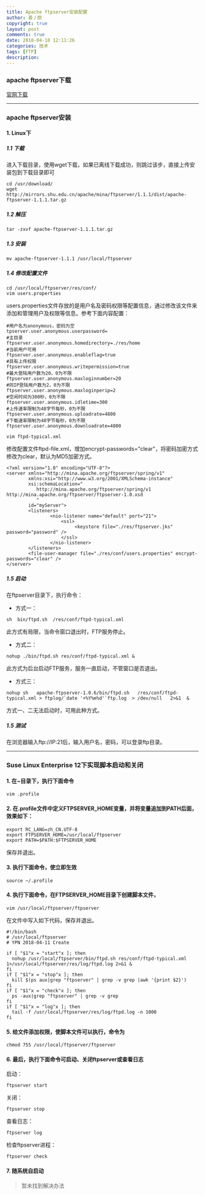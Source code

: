 ```yaml
---
title: Apache ftpserver安装配置
author: 昜丿捺
copyright: true
layout: post
comments: true
date: 2018-04-10 12:11:26
categories: 技术
tags: [FTP]
description:
---
```

### apache ftpserver下载
[官网下载](http://mina.apache.org/ftpserver-project/downloads.html)

<!-- more -->

---

### apache ftpserver安装
#### 1. Linux下
##### 1.1 下载
进入下载目录，使用wget下载，如果已离线下载成功，则跳过该步，直接上传安装包到下载目录即可
```
cd /usr/download/
wget http://mirrors.shu.edu.cn/apache/mina/ftpserver/1.1.1/dist/apache-ftpserver-1.1.1.tar.gz
```

##### 1.2 解压
```
tar -zxvf apache-ftpserver-1.1.1.tar.gz
```

##### 1.3 安装
```
mv apache-ftpserver-1.1.1 /usr/local/ftpserver
```

##### 1.4 修改配置文件
```
cd /usr/local/ftpserver/res/conf/
vim users.properties
```
users.properties文件存放的是用户名及密码权限等配置信息，通过修改该文件来添加和管理用户及权限等信息。参考下面内容配置：

	#用户名为anonymous，密码为空
	tpserver.user.anonymous.userpassword=
	#主目录
	ftpserver.user.anonymous.homedirectory=./res/home
	#当前用户可用
	ftpserver.user.anonymous.enableflag=true
	#具有上传权限
	ftpserver.user.anonymous.writepermission=true
	#最大登陆用户数为20，0为不限
	ftpserver.user.anonymous.maxloginnumber=20
	#同IP登陆用户数为2，0为不限
	ftpserver.user.anonymous.maxloginperip=2 
	#空闲时间为300秒，0为不限
	ftpserver.user.anonymous.idletime=300
	#上传速率限制为48字节每秒，0为不限
	ftpserver.user.anonymous.uploadrate=4800
	#下载速率限制为48字节每秒，0为不限
	ftpserver.user.anonymous.downloadrate=4800

```
vim ftpd-typical.xml
```
修改配置文件ftpd-file.xml，增加encrypt-passwords="clear"，将密码加密方式修改为clear，默认为MD5加密方式。

	<?xml version="1.0" encoding="UTF-8"?>
	<server xmlns="http://mina.apache.org/ftpserver/spring/v1"
	        xmlns:xsi="http://www.w3.org/2001/XMLSchema-instance"
	        xsi:schemaLocation="
	           http://mina.apache.org/ftpserver/spring/v1 http://mina.apache.org/ftpserver/ftpserver-1.0.xsd        
	           "
	        id="myServer">
	        <listeners>
	                <nio-listener name="default" port="21">
	                    <ssl>
	                         <keystore file="./res/ftpserver.jks" password="password" />
	                    </ssl>
	                </nio-listener>
	        </listeners>
	        <file-user-manager file="./res/conf/users.properties" encrypt-passwords="clear" />
	</server>

##### 1.5 启动
在ftpserver目录下，执行命令：
* 方式一：
```
sh  bin/ftpd.sh  /res/conf/ftpd-typical.xml
```
此方式有局限，当命令窗口退出时，FTP服务停止。
* 方式二：
```
nohup ./bin/ftpd.sh res/conf/ftpd-typical.xml &
```
此方式为后台启动FTP服务，服务一直启动，不管窗口是否退出。
* 方式三：
```
nohup sh   apache-ftpserver-1.0.6/bin/ftpd.sh   /res/conf/ftpd-typical.xml > ftplog/`date '+%Y%m%d'`ftp.log  > /dev/null   2>&1  &
```
方式一、二无法启动时，可用此种方式。

##### 1.5 测试
在浏览器输入ftp://IP:21后，输入用户名，密码，可以登录ftp目录。

---

### Suse Linux Enterprise 12下实现脚本启动和关闭
#### 1. 在~目录下，执行下面命令
```
vim .profile
```

#### 2. 在.profile文件中定义FTPSERVER_HOME变量，并将变量追加到PATH后面，效果如下：
	export RC_LANG=zh_CN.UTF-8
	export FTPSERVER_HOME=/usr/local/ftpserver
	export PATH=$PATH:$FTPSERVER_HOME
保存并退出。

#### 3. 执行下面命令，使立即生效
```
source ~/.profile
```

#### 4. 执行下面命令，在FTPSERVER_HOME目录下创建脚本文件，
```
vim /usr/local/ftpserver/ftpserver
```
在文件中写入如下代码，保存并退出。

	#!/bin/bash
	# /usr/local/ftpserver
	# YPN 2018-04-11 Create

	if [ "$1"x = "start"x ]; then
	  nohup /usr/local/ftpserver/bin/ftpd.sh res/conf/ftpd-typical.xml 1>/usr/local/ftpserver/res/log/ftpd.log 2>&1 &
	fi
	if [ "$1"x = "stop"x ]; then
	  kill $(ps aux|grep "ftpserver" | grep -v grep |awk '{print $2}')
	fi
	if [ "$1"x = "check"x ]; then
	  ps -aux|grep "ftpserver" | grep -v grep
	fi
	if [ "$1"x = "log"x ]; then
	  tail -f /usr/local/ftpserver/res/log/ftpd.log -n 1000
	fi

#### 5. 给文件添加权限，使脚本文件可以执行，命令为
```
chmod 755 /usr/local/ftpserver/ftpserver
```

#### 6. 最后，执行下面命令可启动、关闭ftpserver或查看日志
启动：
```
ftpserver start
```
关闭：
```
ftpserver stop
```
查看日志：
```
ftpserver log
```
检查ftpserver进程：
```
ftpserver check
```

#### 7. 随系统自启动
> 暂未找到解决办法